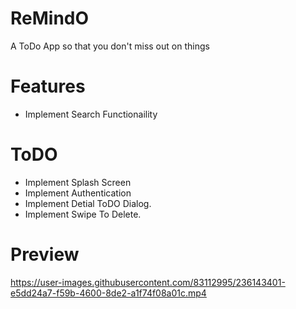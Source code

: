 # ReMindO
A ToDo App so that you don't miss out on things

# Features
- Implement Search Functionaility

# ToDO
- Implement Splash Screen
- Implement Authentication
- Implement Detial ToDO Dialog.
- Implement Swipe To Delete.


# Preview
https://user-images.githubusercontent.com/83112995/236143401-e5dd24a7-f59b-4600-8de2-a1f74f08a01c.mp4

